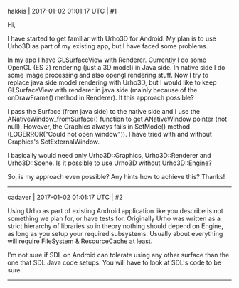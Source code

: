 hakkis | 2017-01-02 01:01:17 UTC | #1

Hi,

I have started to get familiar with Urho3D for Android. My plan is to use Urho3D as part of my existing app, but I have faced some problems.

In my app I have GLSurfaceView with Renderer. Currently I do some OpenGL  (ES 2) rendering (just a 3D model) in Java side. In native side I do some image processing and also opengl rendering stuff. Now I try to replace java side model rendering with Urho3D, but I would like to keep GLSurfaceView with renderer in java side (mainly because of the onDrawFrame() method in Renderer). It this approach possible? 

I pass the Surface (from java side) to the native side and I use the ANativeWindow_fromSurface() function to get ANativeWindow pointer (not null). However, the Graphics always fails in SetMode() method (LOGERROR("Could not open window")).  I have tried with and without Graphics's SetExternalWindow. 

I basically would need only Urho3D::Graphics, Urho3D::Renderer and Urho3D::Scene. Is it possible to use Urho3D without Urho3D::Engine?

So, is my approach even possible? Any hints how to achieve this? Thanks!

-------------------------

cadaver | 2017-01-02 01:01:17 UTC | #2

Using Urho as part of existing Android application like you describe is not something we plan for, or have tests for. Originally Urho was written as a strict hierarchy of libraries so in theory nothing should depend on Engine, as long as you setup your required subsystems. Usually about everything will require FileSystem & ResourceCache at least.

I'm not sure if SDL on Android can tolerate using any other surface than the one that SDL Java code setups. You will have to look at SDL's code to be sure.

-------------------------

